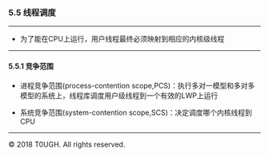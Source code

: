### 5.5 线程调度
---
- 为了能在CPU上运行，用户线程最终必须映射到相应的内核级线程
---
#### 5.5.1 竞争范围
- 进程竞争范围(process-contention scope,PCS)：执行多对一模型和多对多模型的系统上，线程库调度用户级线程到一个有效的LWP上运行

- 系统竞争范围(system-contention scope,SCS)：决定调度哪个内核线程到CPU
---
&copy; 2018 T0UGH. All rights reserved.